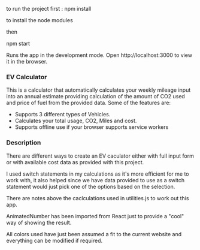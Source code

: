 to run the project first :
npm install

to install the node modules

then

npm start

Runs the app in the development mode.
Open http://localhost:3000 to view it in the browser.

### EV Calculator
This is a calculator that automatically calculates your weekly mileage input into an annual estimate providing calculation of the amount of CO2 used and price of fuel from the provided data.
Some of the features are:
- Supports 3 different types of Vehicles.
- Calculates your total usage, CO2, Miles and cost.
- Supports offline use if your browser supports service workers

### Description 

There are different ways to create an EV caculator either with full input form or with available cost data as provided with this project.

I used switch statements in my calculations as it's more efficient for me to work with, it also helped since we have data provided to use as a switch statement would just pick one of the options based on the selection.

There are notes above the caclculations used in utilities.js to work out this app.

AnimatedNumber has been imported from React just to provide a "cool" way of showing the result.

All colors used have just been assumed a fit to the current  website and everything can be modified if required.
